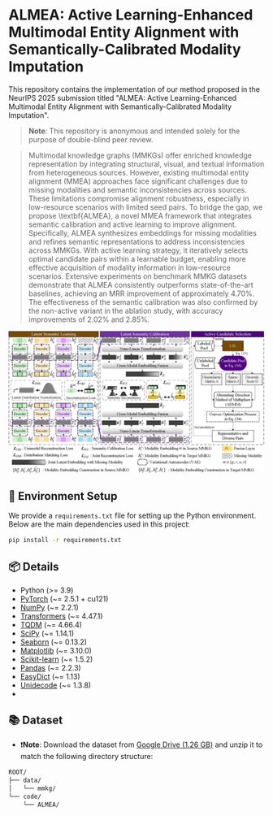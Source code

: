 # ALMEA: Active Learning-Enhanced Multimodal Entity Alignment with Semantically-Calibrated Modality Imputation

This repository contains the implementation of our method proposed in the NeurIPS 2025 submission titled "ALMEA: Active Learning-Enhanced Multimodal Entity Alignment with Semantically-Calibrated Modality Imputation".

> **Note**: This repository is anonymous and intended solely for the purpose of double-blind peer review.

> Multimodal knowledge graphs (MMKGs) offer enriched knowledge representation by integrating structural, visual, and textual information from heterogeneous sources. However, existing multimodal entity alignment (MMEA) approaches face significant challenges due to missing modalities and semantic inconsistencies across sources. These limitations compromise alignment robustness, especially in low-resource scenarios with limited seed pairs. To bridge the gap, we propose \textbf{ALMEA}, a novel MMEA framework that integrates semantic calibration and active learning to improve alignment. Specifically, ALMEA synthesizes embeddings for missing modalities and refines semantic representations to address inconsistencies across MMKGs. With active learning strategy, it iteratively selects optimal candidate pairs within a learnable budget, enabling more effective acquisition of modality information in low-resource scenarios. Extensive experiments on benchmark MMKG datasets demonstrate that ALMEA consistently outperforms state-of-the-art baselines, achieving an MRR improvement of approximately 4.70\%. The effectiveness of the semantic calibration was also confirmed by the non-active variant in the ablation study, with accuracy improvements of 2.02\% and 2.85\%.
<p align="center">
  <img src="picture/Figure_one_png.png" alt="ALMEA Framework" width="700"/>
</p>

## 🔧 Environment Setup

We provide a `requirements.txt` file for setting up the Python environment. Below are the main dependencies used in this project:

```bash
pip install -r requirements.txt
```

## 📦 Details

- Python (>= 3.9)
- [PyTorch](https://pytorch.org/) (~= 2.5.1 + cu121)
- [NumPy](https://numpy.org/) (~= 2.2.1)
- [Transformers](https://huggingface.co/transformers/) (~= 4.47.1)
- [TQDM](https://tqdm.github.io/) (~= 4.66.4)
- [SciPy](https://scipy.org/) (~= 1.14.1)
- [Seaborn](https://seaborn.pydata.org/) (~= 0.13.2)
- [Matplotlib](https://matplotlib.org/) (~= 3.10.0)
- [Scikit-learn](https://scikit-learn.org/) (~= 1.5.2)
- [Pandas](https://pandas.pydata.org/) (~= 2.2.3)
- [EasyDict](https://pypi.org/project/easydict/) (~= 1.13)
- [Unidecode](https://pypi.org/project/Unidecode/) (~= 1.3.8)
- 
## 📚 Dataset

- ❗**Note**: Download the dataset from [Google Drive (1.26 GB)](https://drive.google.com/file/d/1VIWcc3KDcLcRImeSrF2AyhetBLq_gsnx/view?usp=sharing) and unzip it to match the following directory structure:
```text
ROOT/
├── data/
│   └── mmkg/
└── code/
    └── ALMEA/
